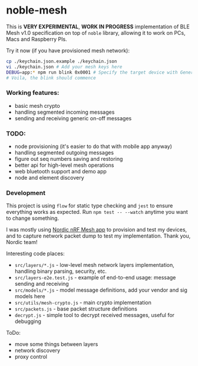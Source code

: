 # noble-mesh

This is **VERY EXPERIMENTAL**, **WORK IN PROGRESS** implementation of BLE Mesh v1.0 specification on top of `noble` library, allowing it to work on PCs, Macs and Raspberry PIs.

Try it now (if you have provisioned mesh network):

```bash
cp ./keychain.json.example ./keychain.json
vi ./keychain.json # Add your mesh keys here
DEBUG=app:* npm run blink 0x0001 # Specify the target device with Generic OnOff model here
# Voila, the blink should commence
```

### Working features:

- basic mesh crypto
- handling segmented incoming messages
- sending and receiving generic on-off messages

### TODO:

- node provisioning (it's easier to do that with mobile app anyway)
- handling segmented outgoing messages
- figure out seq numbers saving and restoring
- better api for high-level mesh operations
- web bluetooth support and demo app
- node and element discovery

### Development

This project is using `flow` for static type checking and `jest` to ensure everything works as expected. Run `npm test -- --watch` anytime you want to change something.

I was mostly using [Nordic nRF Mesh app](https://github.com/NordicSemiconductor/Android-nRF-Mesh-Library) to provision and test my devices, and to capture network packet dump to test my implementation. Thank you, Nordic team!

Interesting code places:

- `src/layers/*.js` - low-level mesh network layers implementation, handling binary parsing, security, etc.
- `src/layers-e2e.test.js` - example of end-to-end usage: message sending and receiving
- `src/models/*.js` - model message definitions, add your vendor and sig models here
- `src/utils/mesh-crypto.js` - main crypto implementation
- `src/packets.js` - base packet structure definitions
- `decrypt.js` - simple tool to decrypt received messages, useful for debugging

ToDo:

- move some things between layers
- network discovery
- proxy control

